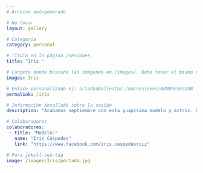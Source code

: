 ```yaml
---
# Archivo autogenerado

# No tocar
layout: gallery

# Categoria
category: personal

# Título en la página /sesiones
title: "Iris "

# Carpeta donde buscará las imágenes en /images/. Debe tener el mismo nombre y sin espacios
images: Iris

# Enlace personalizado ej: ariadnaballestar.com/sesiones/NOMBRESESION
permalink: /iris

# Información detallada sobre la sesión
description: "Acabamos septiembre con esta guapísima modelo y actriz. Quedamos en medio de Barcelona, recorrimos y descubrimos muchos de sus rincones. ¡Espero que os guste!"

# Colaboradores
colaboradores:
 - title: "Modelo:"
   name: "Iris Céspedes"
   link: "https://www.facebook.com/iris.cespedesruiz"

# Para jekyll-seo-tag
image: /images/Iris/portada.jpg
---
```

